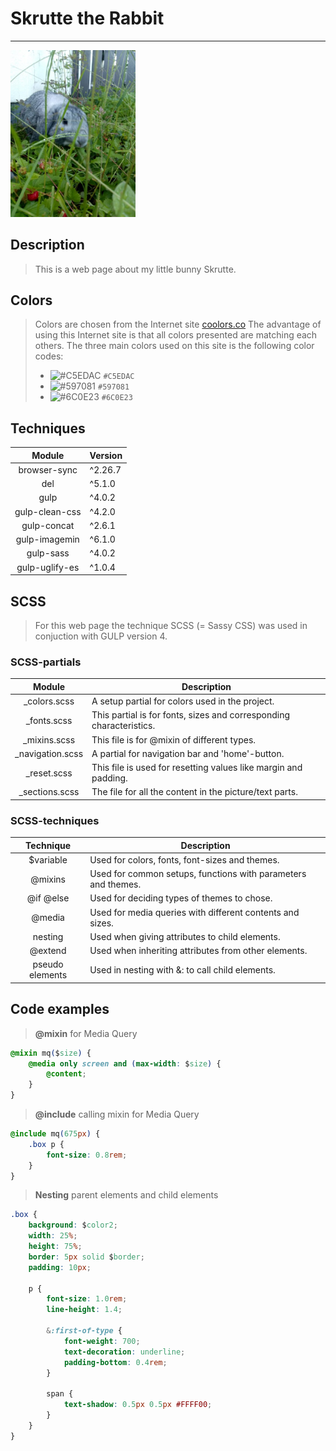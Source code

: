 # **Skrutte the Rabbit**
-------
<img src="https://github.com/anst9000/skrutte_the_rabbit/blob/master/src/img/skrutte_hiding.jpg"  alt="Skrutte the Rabbit" width="200">

## Description
> This is a web page about my little bunny Skrutte.

## Colors
> Colors are chosen from the Internet site [coolors.co](https://coolors.co/)
> The advantage of using this Internet site is that all colors presented are matching each others.
> The three main colors used on this site is the following color codes:
> - ![#C5EDAC](https://placehold.it/15/C5EDAC/000000?text=+) `#C5EDAC`
> - ![#597081](https://placehold.it/15/597081/000000?text=+) `#597081`
> - ![#6C0E23](https://placehold.it/15/6C0E23/000000?text=+) `#6C0E23`

## Techniques
| Module | Version |
|:------:|---------|
| browser-sync | ^2.26.7 |
| del | ^5.1.0 |
| gulp | ^4.0.2 |
| gulp-clean-css | ^4.2.0 |
| gulp-concat | ^2.6.1 |
| gulp-imagemin | ^6.1.0 |
| gulp-sass | ^4.0.2 |
| gulp-uglify-es | ^1.0.4 |

## SCSS
> For this web page the technique SCSS (= Sassy CSS) was used in conjuction with GULP version 4.

### SCSS-partials
| Module | Description |
|:------:|---------|
| _colors.scss | A setup partial for colors used in the project. |
| _fonts.scss | This partial is for fonts, sizes and corresponding characteristics. |
| _mixins.scss | This file is for @mixin of different types. |
| _navigation.scss | A partial for navigation bar and 'home'-button. |
| _reset.scss | This file is used for resetting values like margin and padding. |
| _sections.scss | The file for all the content in the picture/text parts. |

### SCSS-techniques
| Technique | Description |
|:---------:|---------|
| $variable | Used for colors, fonts, font-sizes and themes. |
| @mixins | Used for common setups, functions with parameters and themes. |
| @if @else | Used for deciding types of themes to chose. |
| @media | Used for media queries with different contents and sizes. |
| nesting | Used when giving attributes to child elements. |
| @extend | Used when inheriting attributes from other elements. |
| pseudo elements | Used in nesting with &: to call child elements. |

## Code examples
> **@mixin** for Media Query
~~~css
@mixin mq($size) {
    @media only screen and (max-width: $size) {
        @content;
    }
}
~~~
> **@include** calling mixin for Media Query
~~~css
@include mq(675px) {
    .box p {
        font-size: 0.8rem;
    }
}
~~~
> **Nesting** parent elements and child elements
~~~css
.box {
    background: $color2;
    width: 25%;
    height: 75%;
    border: 5px solid $border;
    padding: 10px;

    p {
        font-size: 1.0rem;
        line-height: 1.4;

        &:first-of-type {
            font-weight: 700;
            text-decoration: underline;
            padding-bottom: 0.4rem;
        }

        span {
            text-shadow: 0.5px 0.5px #FFFF00;
        }
    }
}
~~~
